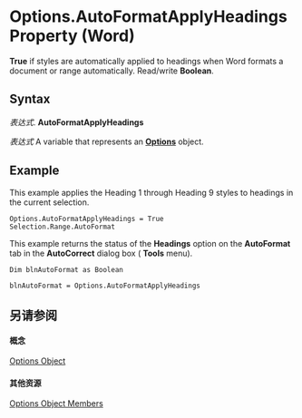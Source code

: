 
# Options.AutoFormatApplyHeadings Property (Word)

 **True** if styles are automatically applied to headings when Word formats a document or range automatically. Read/write **Boolean**.


## Syntax

 _表达式_. **AutoFormatApplyHeadings**

 _表达式_ A variable that represents an **[Options](873b7b99-3fe1-fd89-9ece-a9355cb827dc.md)** object.


## Example

This example applies the Heading 1 through Heading 9 styles to headings in the current selection.


```
Options.AutoFormatApplyHeadings = True 
Selection.Range.AutoFormat
```

This example returns the status of the  **Headings** option on the **AutoFormat** tab in the **AutoCorrect** dialog box ( **Tools** menu).




```
Dim blnAutoFormat as Boolean 
 
blnAutoFormat = Options.AutoFormatApplyHeadings
```


## 另请参阅


#### 概念


[Options Object](873b7b99-3fe1-fd89-9ece-a9355cb827dc.md)
#### 其他资源


[Options Object Members](http://msdn.microsoft.com/library/76cd9dfe-6bbb-4c3d-0bfc-79a62bedd15e%28Office.15%29.aspx)